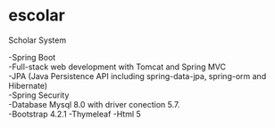 # escolar
Scholar System

 -Spring Boot <br/>
 -Full-stack web development with Tomcat and Spring MVC <br/>
 -JPA (Java Persistence API including spring-data-jpa, spring-orm and Hibernate) <br/>
 -Spring Security <br/>
 -Database Mysql 8.0 with driver conection 5.7. <br/>
 -Bootstrap 4.2.1
 -Thymeleaf
 -Html 5
